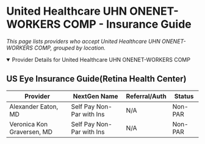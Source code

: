 # United Healthcare UHN ONENET-WORKERS COMP - Insurance Guide

*This page lists providers who accept United Healthcare UHN ONENET-WORKERS COMP, grouped by location.*

<details open><summary>Provider Details for United Healthcare UHN ONENET-WORKERS COMP</summary>

## US Eye Insurance Guide(Retina Health Center)

| Provider | NextGen Name | Referral/Auth | Status |
|----------|-------------|--------------|--------|
| Alexander Eaton, MD | Self Pay Non-Par with Ins | N/A | Non-PAR |
| Veronica Kon Graversen, MD | Self Pay Non-Par with Ins | N/A | Non-PAR |

</details>

